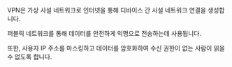 VPN은 가상 사설 네트워크로 인터넷을 통해 디바이스 간 사설 네트워크 연결을 생성합니다.

퍼블릭 네트워크를 통해 데이터를 안전하게 익명으로 전송하는데 사용됩니다.

또한, 사용자 IP 주소를 마스킹하고 데이터를 암호화하여 수신 권한이 없는 사람이 읽을 수 없도록 합니다.